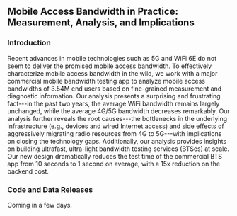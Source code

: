 <head>
    <script src="https://cdn.mathjax.org/mathjax/latest/MathJax.js?config=TeX-AMS-MML_HTMLorMML" type="text/javascript"></script>
    <script type="text/x-mathjax-config">
        MathJax.Hub.Config({
            tex2jax: {
            skipTags: ['script', 'noscript', 'style', 'textarea', 'pre'],
            inlineMath: [['$','$']]
            }
        });
    </script>
</head>

## Mobile Access Bandwidth in Practice: Measurement, Analysis, and Implications

### Introduction

Recent advances in mobile technologies such as 5G and WiFi 6E do not seem to deliver the promised mobile access bandwidth.
To effectively characterize mobile access bandwidth in the wild, we work with a major commercial mobile bandwidth testing app to analyze mobile access bandwidths of 3.54M end users based on fine-grained measurement and diagnostic information.
Our analysis presents a surprising and frustrating fact---in the past two years, the average WiFi
bandwidth remains largely unchanged, while the average 4G/5G bandwidth decreases remarkably. Our analysis further reveals the root causes---the bottlenecks in the underlying infrastructure (e.g., devices and wired Internet access) and side effects of aggressively migrating radio resources from
4G to 5G---with implications on closing the technology gaps. Additionally, our analysis provides insights on building ultrafast, ultra-light bandwidth testing services (BTSes) at scale.
Our new design dramatically reduces the test time of the commercial BTS app from 10 seconds to 1 second on average, with a 15x reduction on the backend cost.

### Code and Data Releases
Coming in a few days.
